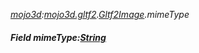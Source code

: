 _[mojo3d](../../modules/mojo3d/mojo3d-module.md):[mojo3d.gltf2](../../modules/mojo3d/mojo3d-gltf2.md).[Gltf2Image](../../modules/mojo3d/mojo3d-gltf2-gltf2image.md).mimeType_
##### Field mimeType:[String](../../modules/wonkey/wonkey-types-string.md)
